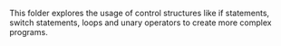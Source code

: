 This folder explores the usage of control structures like if statements, switch statements, loops and unary operators to create more complex programs.
